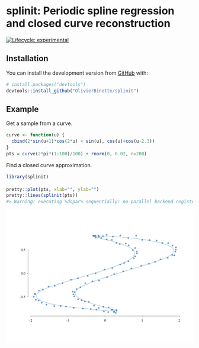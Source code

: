 
<!-- README.md is generated from README.Rmd. Please edit that file -->

# splinit: Periodic spline regression and closed curve reconstruction

<!-- badges: start -->

[![Lifecycle:
experimental](https://img.shields.io/badge/lifecycle-experimental-orange.svg)](https://www.tidyverse.org/lifecycle/#experimental)
<!-- badges: end -->

## Installation

You can install the development version from
[GitHub](https://github.com/) with:

``` r
# install.packages("devtools")
devtools::install_github("OlivierBinette/splinit")
```

## Example

Get a sample from a curve.

``` r
curve <- function(u) {
  cbind(2*sin(u+1)*cos(2*u) + sin(u), cos(u)+cos(u-2.3))
}
pts = curve(2*pi*(1:100)/100) + rnorm(0, 0.02, n=200)
```

Find a closed curve approximation.

``` r
library(splinit)

pretty::plot(pts, xlab="", ylab="")
pretty::lines(splinit(pts))
#> Warning: executing %dopar% sequentially: no parallel backend registered
```

![](man/figures/README-unnamed-chunk-4-1.png)<!-- -->
